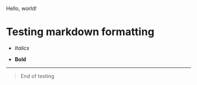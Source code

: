 Hello, world!

# Testing markdown formatting
  
  - *Italics*
  
  - **Bold**
  
  ---
  
> End of testing
